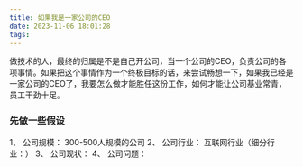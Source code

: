 ```yaml
---
title: 如果我是一家公司的CEO
date: 2023-11-06 18:01:28
tags:
---
```

做技术的人，最终的归属是不是自己开公司，当一个公司的CEO，负责公司的各项事情。如果把这个事情作为一个终极目标的话，来尝试畅想一下，如果我已经是一家公司的CEO了，我要怎么做才能胜任这份工作，如何才能让公司基业常青，员工干劲十足。

### 先做一些假设

1、 公司规模： 300-500人规模的公司
2、 公司行业： 互联网行业（细分行业：）
3、 公司现状： 
4、 公司问题：
